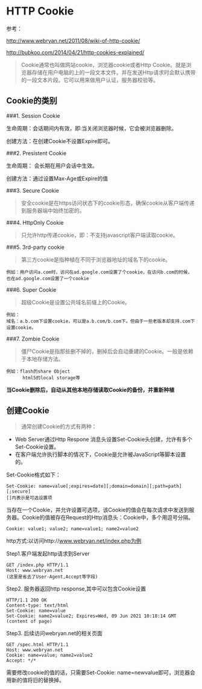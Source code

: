 # HTTP Cookie

参考：

<http://www.webryan.net/2011/08/wiki-of-http-cookie/>

<http://bubkoo.com/2014/04/21/http-cookies-explained/>

> Cookie通常也叫做网站cookie，浏览器cookie或者Http Cookie。就是浏览器存储在用户电脑的上的一段文本文件。并在发送Http请求时会默认携带的一段文本片段。它可以用来做用户认证，服务器校验等。

## Cookie的类别

###1. Session Cookie

生命周期：会话期间内有效，即:当关闭浏览器时候，它会被浏览器删除。

创建方法：在创建Cookie不设置Expire即可。

###2. Presistent Cookie

生命周期： 会长期在用户会话中生效。

创建方法：通过设置Max-Age或Expire的值

###3. Secure Cookie 
> 安全cookie是在https访问状态下的cookie形态，确保cookie从客户端传递到服务器端中始终加密的。

###4. HttpOnly Cookie
> 只允许http传递cookie，即：不支持javascript客户端读取cookie。

###5. 3rd-party cookie
> 第三方cookie是指种植在不同于浏览器地址的域名下的cookie。

	例如：用户访问a.com时，访问在ad.google.com设置了个cookie，在访问b.com的时候，也在ad.google.com设置了一个cookie

###6. Super Cookie
> 超级Cookie是设置公共域名前缀上的Cookie。

	例如：
	域名：a.b.com下设置cookie，可以是a.b.com/b.com下。但由于一些老版本却支持.com下设置cookie。

###7. Zombie Cookie
> 僵尸Cookie是指那些删不掉的，删掉后会自动重建的Cookie。一般是依赖于本地存储方法。

	例如：flash的share Object
		  html5的local storage等

**当Cookie删除后，自动从其他本地存储读取Cookie的备份，并重新种植**

## 创建Cookie
> 通常创建Cookie的方式有两种：
+ Web Server通过Http Respone 消息头设置Set-Cookie头创建，允许有多个Set-Cookie设置。
+ 在客户端允许执行脚本的情况下，Cookie是允许被JavaScript等脚本设置的。

Set-Cookie格式如下：

	Set-Cookie: name=value[;expires=date][;domain=domain][;path=path][;secure]
	[]内表示是可选设置项

当存在一个Cookie，并允许设置可选项，该Cookie的值会在每次请求中发送到服务器。Cookie的值被存在Request的Http消息头：Cookie中，多个用逗号分隔。

	Cookie: value1; value2; name=value1; name2=value2

http方式:以访问http://www.webryan.net/index.php为例

Step1.客户端发起http请求到Server

	GET /index.php HTTP/1.1
	Host: www.webryan.net
	(这里是省去了User-Agent,Accept等字段)

Step2. 服务器返回http response,其中可以包含Cookie设置

	HTTP/1.1 200 OK
	Content-type: text/html
	Set-Cookie: name=value
	Set-Cookie: name2=value2; Expires=Wed, 09 Jun 2021 10:18:14 GMT
	(content of page)

Step3. 后续访问webryan.net的相关页面

	GET /spec.html HTTP/1.1
	Host: www.webryan.net
	Cookie: name=value; name2=value2
	Accept: */*

需要修改cookie的值的话，只需要Set-Cookie: name=newvalue即可，浏览器会用新的值将旧的替换掉。













